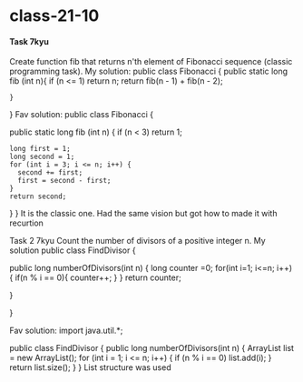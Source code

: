 # class-21-10
#### Task 7kyu
Create function fib that returns n'th element of Fibonacci sequence (classic programming task).
My solution: 
public class Fibonacci {
	public static long fib (int n){
   if (n <= 1)
            return n;
        return fib(n - 1) + fib(n - 2);
		
	}
}
Fav solution: 
public class Fibonacci {
  
  public static long fib (int n) {
    if (n < 3) return 1;
    
    long first = 1;
    long second = 1;
    for (int i = 3; i <= n; i++) {
      second += first;
      first = second - first;
    }
    return second;
  }
}
It is the classic one. Had the same vision but got how to made it with recurtion

Task 2 7kyu
Count the number of divisors of a positive integer n.
My solution
public class FindDivisor {

  public long numberOfDivisors(int n) {
     long counter =0;
      for(int i=1; i<=n; i++){
          if(n % i == 0){
          counter++;
          }
      }
      return counter;

  }

}


Fav solution:
import java.util.*;

public class FindDivisor {
  public long numberOfDivisors(int n) {
  ArrayList<Integer> list = new ArrayList<Integer>();
  for (int i = 1; i <= n; i++) { if (n % i == 0) list.add(i); }
  return list.size();
  }
}
List structure was used
